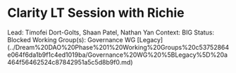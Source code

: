 # Clarity LT Session with Richie

Lead: Timofei Dort-Golts, Shaan Patel, Nathan Yan
Context: BIG
Status: Blocked
Working Group(s): Governance WG [Legacy] (../Dream%20DAO%20Phase%201%20Working%20Groups%20c53752864e064f6da1b9f1c4ed1019ba/Governance%20WG%20%5BLegacy%5D%20a464f56462524c87842951a5c5d8b9f0.md)